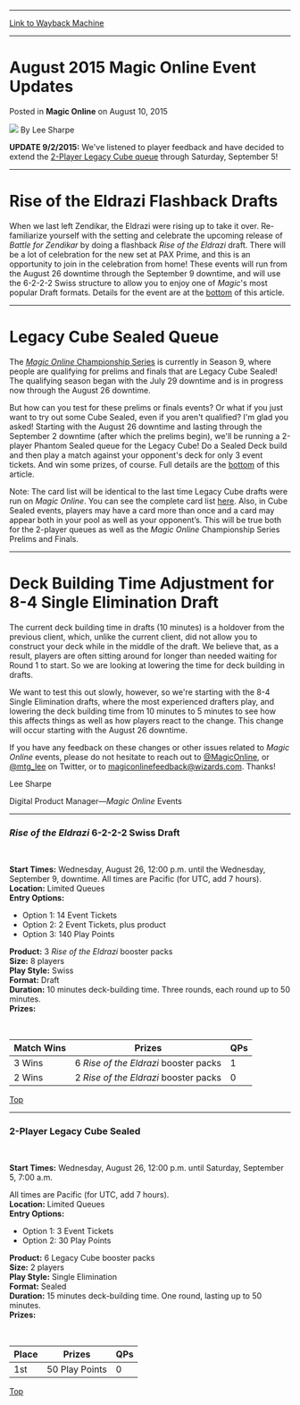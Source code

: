 
---
[Link to Wayback Machine](https://web.archive.org/web/20201108140255/https://magic.wizards.com/en/MTGO/articles/archive/magic-online/august-2015-magic-online-event-updates-2015-08-10)

[_metadata_:author]:- "Lee Sharpe"
[_metadata_:description]:- "UPDATE 9/2/2015: We've listened to player feedback and have decided to extend the 2-Player Legacy Cube queue through Saturday, September 5!"
[_metadata_:generator]:- "Drupal 7 (http://drupal.org)"
[_metadata_:node]:- "438221"
[_metadata_:publish_date]:- "2015-08-10"
[_metadata_:source]:- "div-main-content"
[_metadata_:title]:- "August 2015 Magic Online Event Updates"
[_metadata_:wayback_capture_timestamp]:- "2020-11-08 14:02:55"
[_metadata_:wayback_raw_url]:- "https://web.archive.org/web/20201108140255id_/https://magic.wizards.com/en/MTGO/articles/archive/magic-online/august-2015-magic-online-event-updates-2015-08-10"
[_metadata_:wayback_url]:- "https://magic.wizards.com/en/MTGO/articles/archive/magic-online/august-2015-magic-online-event-updates-2015-08-10"
---


August 2015 Magic Online Event Updates
======================================



 Posted in **Magic Online**
 on August 10, 2015 






![](https://media.magic.wizards.com/styles/auth_small/public/images/person/lee_author_image_0.jpeg)
By Lee Sharpe












**UPDATE 9/2/2015:** We've listened to player feedback and have decided to extend the [2-Player Legacy Cube queue](#legacycube) through Saturday, September 5!




---

Rise of the Eldrazi Flashback Drafts
====================================


When we last left Zendikar, the Eldrazi were rising up to take it over. Re-familiarize yourself with the setting and celebrate the upcoming release of *Battle for Zendikar* by doing a flashback *Rise of the Eldrazi* draft. There will be a lot of celebration for the new set at PAX Prime, and this is an opportunity to join in the celebration from home! These events will run from the August 26 downtime through the September 9 downtime, and will use the 6-2-2-2 Swiss structure to allow you to enjoy one of *Magic*'s most popular Draft formats. Details for the event are at the [bottom](#roeswiss) of this article.




---

Legacy Cube Sealed Queue
========================


The [*Magic Online* Championship Series](http://magic.wizards.com/en/2015-magic-online-championship-series) is currently in Season 9, where people are qualifying for prelims and finals that are Legacy Cube Sealed! The qualifying season began with the July 29 downtime and is in progress now through the August 26 downtime.


But how can you test for these prelims or finals events? Or what if you just want to try out some Cube Sealed, even if you aren't qualified? I'm glad you asked! Starting with the August 26 downtime and lasting through the September 2 downtime (after which the prelims begin), we'll be running a 2-player Phantom Sealed queue for the Legacy Cube! Do a Sealed Deck build and then play a match against your opponent's deck for only 3 event tickets. And win some prizes, of course. Full details are the [bottom](#legacycube) of this article.


Note: The card list will be identical to the last time Legacy Cube drafts were run on *Magic Online*. You can see the complete card list [here](http://magic.wizards.com/en/articles/archive/legacy-cube-cardlist-2015-03-02). Also, in Cube Sealed events, players may have a card more than once and a card may appear both in your pool as well as your opponent’s. This will be true both for the 2-player queues as well as the *Magic Online* Championship Series Prelims and Finals.




---

Deck Building Time Adjustment for 8-4 Single Elimination Draft
==============================================================


The current deck building time in drafts (10 minutes) is a holdover from the previous client, which, unlike the current client, did not allow you to construct your deck while in the middle of the draft. We believe that, as a result, players are often sitting around for longer than needed waiting for Round 1 to start. So we are looking at lowering the time for deck building in drafts.


We want to test this out slowly, however, so we're starting with the 8-4 Single Elimination drafts, where the most experienced drafters play, and lowering the deck building time from 10 minutes to 5 minutes to see how this affects things as well as how players react to the change. This change will occur starting with the August 26 downtime.


If you have any feedback on these changes or other issues related to *Magic Online* events, please do not hesitate to reach out to [@MagicOnline](https://twitter.com/MagicOnline), or [@mtg\_lee](https://twitter.com/mtg_lee) on Twitter, or to [magiconlinefeedback@wizards.com](mailto:magiconlinefeedback@wizards.com). Thanks!


Lee Sharpe  

Digital Product Manager—*Magic Online* Events





---

### *Rise of the Eldrazi* 6-2-2-2 Swiss Draft


 


**Start Times:** Wednesday, August 26, 12:00 p.m. until the Wednesday, September 9, downtime. All times are Pacific (for UTC, add 7 hours).  
**Location:** Limited Queues  
**Entry Options:**


* Option 1: 14 Event Tickets
* Option 2: 2 Event Tickets, plus product
* Option 3: 140 Play Points

**Product:** 3 *Rise of the Eldrazi* booster packs  
**Size:** 8 players  
**Play Style:** Swiss  
**Format:** Draft  
**Duration:** 10 minutes deck-building time. Three rounds, each round up to 50 minutes.  
**Prizes:**


 




| Match Wins | Prizes | QPs |
| --- | --- | --- |
| 3 Wins | 6 *Rise of the Eldrazi* booster packs | 1 |
| 2 Wins | 2 *Rise of the Eldrazi* booster packs | 0 |

[Top](#top)




---



### 2-Player Legacy Cube Sealed


 


**Start Times:** Wednesday, August 26, 12:00 p.m. until Saturday, September 5, 7:00 a.m.  

All times are Pacific (for UTC, add 7 hours).  
**Location:** Limited Queues  
**Entry Options:**


* Option 1: 3 Event Tickets
* Option 2: 30 Play Points

**Product:** 6 Legacy Cube booster packs  
**Size:** 2 players  
**Play Style:** Single Elimination  
**Format:** Sealed  
**Duration:** 15 minutes deck-building time. One round, lasting up to 50 minutes.  
**Prizes:**


 




| Place | Prizes | QPs |
| --- | --- | --- |
| 1st | 50 Play Points | 0 |

[Top](#top)







